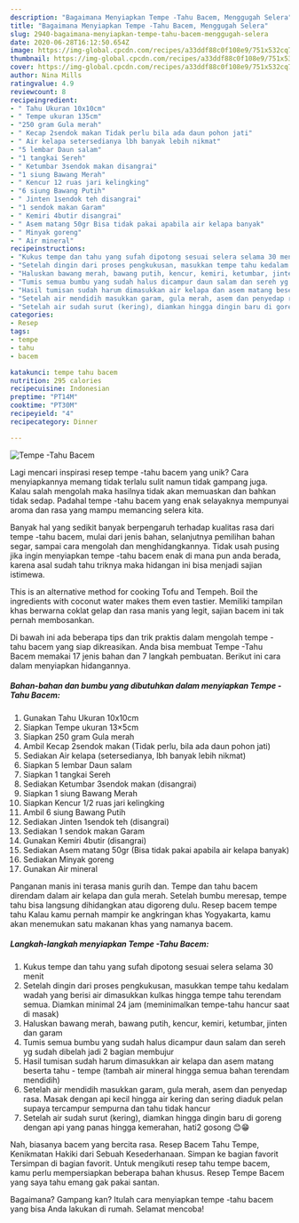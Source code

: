 ```yaml
---
description: "Bagaimana Menyiapkan Tempe -Tahu Bacem, Menggugah Selera"
title: "Bagaimana Menyiapkan Tempe -Tahu Bacem, Menggugah Selera"
slug: 2940-bagaimana-menyiapkan-tempe-tahu-bacem-menggugah-selera
date: 2020-06-28T16:12:50.654Z
image: https://img-global.cpcdn.com/recipes/a33ddf88c0f108e9/751x532cq70/tempe-tahu-bacem-foto-resep-utama.jpg
thumbnail: https://img-global.cpcdn.com/recipes/a33ddf88c0f108e9/751x532cq70/tempe-tahu-bacem-foto-resep-utama.jpg
cover: https://img-global.cpcdn.com/recipes/a33ddf88c0f108e9/751x532cq70/tempe-tahu-bacem-foto-resep-utama.jpg
author: Nina Mills
ratingvalue: 4.9
reviewcount: 8
recipeingredient:
- " Tahu Ukuran 10x10cm"
- " Tempe ukuran 135cm"
- "250 gram Gula merah"
- " Kecap 2sendok makan Tidak perlu bila ada daun pohon jati"
- " Air kelapa setersedianya lbh banyak lebih nikmat"
- "5 lembar Daun salam"
- "1 tangkai Sereh"
- " Ketumbar 3sendok makan disangrai"
- "1 siung Bawang Merah"
- " Kencur 12 ruas jari kelingking"
- "6 siung Bawang Putih"
- " Jinten 1sendok teh disangrai"
- "1 sendok makan Garam"
- " Kemiri 4butir disangrai"
- " Asem matang 50gr Bisa tidak pakai apabila air kelapa banyak"
- " Minyak goreng"
- " Air mineral"
recipeinstructions:
- "Kukus tempe dan tahu yang sufah dipotong sesuai selera selama 30 menit"
- "Setelah dingin dari proses pengkukusan, masukkan tempe tahu kedalam wadah yang berisi air dimasukkan kulkas hingga tempe tahu terendam semua. Diamkan minimal 24 jam (meminimalkan tempe-tahu hancur saat di masak)"
- "Haluskan bawang merah, bawang putih, kencur, kemiri, ketumbar, jinten dan garam"
- "Tumis semua bumbu yang sudah halus dicampur daun salam dan sereh yg sudah dibelah jadi 2 bagian membujur"
- "Hasil tumisan sudah harum dimasukkan air kelapa dan asem matang beserta tahu - tempe (tambah air mineral hingga semua bahan terendam mendidih)"
- "Setelah air mendidih masukkan garam, gula merah, asem dan penyedap rasa. Masak dengan api kecil hingga air kering dan sering diaduk pelan supaya tercampur sempurna dan tahu tidak hancur"
- "Setelah air sudah surut (kering), diamkan hingga dingin baru di goreng dengan api yang panas hingga kemerahan, hati2 gosong 😊😁"
categories:
- Resep
tags:
- tempe
- tahu
- bacem

katakunci: tempe tahu bacem 
nutrition: 295 calories
recipecuisine: Indonesian
preptime: "PT14M"
cooktime: "PT30M"
recipeyield: "4"
recipecategory: Dinner

---
```



![Tempe -Tahu Bacem](https://img-global.cpcdn.com/recipes/a33ddf88c0f108e9/751x532cq70/tempe-tahu-bacem-foto-resep-utama.jpg)

Lagi mencari inspirasi resep tempe -tahu bacem yang unik? Cara menyiapkannya memang tidak terlalu sulit namun tidak gampang juga. Kalau salah mengolah maka hasilnya tidak akan memuaskan dan bahkan tidak sedap. Padahal tempe -tahu bacem yang enak selayaknya mempunyai aroma dan rasa yang mampu memancing selera kita.

Banyak hal yang sedikit banyak berpengaruh terhadap kualitas rasa dari tempe -tahu bacem, mulai dari jenis bahan, selanjutnya pemilihan bahan segar, sampai cara mengolah dan menghidangkannya. Tidak usah pusing jika ingin menyiapkan tempe -tahu bacem enak di mana pun anda berada, karena asal sudah tahu triknya maka hidangan ini bisa menjadi sajian istimewa.

This is an alternative method for cooking Tofu and Tempeh. Boil the ingredients with coconut water makes them even tastier. Memiliki tampilan khas berwarna coklat gelap dan rasa manis yang legit, sajian bacem ini tak pernah membosankan.


Di bawah ini ada beberapa tips dan trik praktis dalam mengolah tempe -tahu bacem yang siap dikreasikan. Anda bisa membuat Tempe -Tahu Bacem memakai 17 jenis bahan dan 7 langkah pembuatan. Berikut ini cara dalam menyiapkan hidangannya.

<!--inarticleads1-->

##### Bahan-bahan dan bumbu yang dibutuhkan dalam menyiapkan Tempe -Tahu Bacem:

1. Gunakan  Tahu Ukuran 10x10cm
1. Siapkan  Tempe ukuran 13×5cm
1. Siapkan 250 gram Gula merah
1. Ambil  Kecap 2sendok makan (Tidak perlu, bila ada daun pohon jati)
1. Sediakan  Air kelapa (setersedianya, lbh banyak lebih nikmat)
1. Siapkan 5 lembar Daun salam
1. Siapkan 1 tangkai Sereh
1. Sediakan  Ketumbar 3sendok makan (disangrai)
1. Siapkan 1 siung Bawang Merah
1. Siapkan  Kencur 1/2 ruas jari kelingking
1. Ambil 6 siung Bawang Putih
1. Sediakan  Jinten 1sendok teh (disangrai)
1. Sediakan 1 sendok makan Garam
1. Gunakan  Kemiri 4butir (disangrai)
1. Sediakan  Asem matang 50gr (Bisa tidak pakai apabila air kelapa banyak)
1. Sediakan  Minyak goreng
1. Gunakan  Air mineral


Panganan manis ini terasa manis gurih dan. Tempe dan tahu bacem direndam dalam air kelapa dan gula merah. Setelah bumbu meresap, tempe tahu bisa langsung dihidangkan atau digoreng dulu. Resep bacem tempe tahu Kalau kamu pernah mampir ke angkringan khas Yogyakarta, kamu akan menemukan satu makanan khas yang namanya bacem. 

<!--inarticleads2-->

##### Langkah-langkah menyiapkan Tempe -Tahu Bacem:

1. Kukus tempe dan tahu yang sufah dipotong sesuai selera selama 30 menit
1. Setelah dingin dari proses pengkukusan, masukkan tempe tahu kedalam wadah yang berisi air dimasukkan kulkas hingga tempe tahu terendam semua. Diamkan minimal 24 jam (meminimalkan tempe-tahu hancur saat di masak)
1. Haluskan bawang merah, bawang putih, kencur, kemiri, ketumbar, jinten dan garam
1. Tumis semua bumbu yang sudah halus dicampur daun salam dan sereh yg sudah dibelah jadi 2 bagian membujur
1. Hasil tumisan sudah harum dimasukkan air kelapa dan asem matang beserta tahu - tempe (tambah air mineral hingga semua bahan terendam mendidih)
1. Setelah air mendidih masukkan garam, gula merah, asem dan penyedap rasa. Masak dengan api kecil hingga air kering dan sering diaduk pelan supaya tercampur sempurna dan tahu tidak hancur
1. Setelah air sudah surut (kering), diamkan hingga dingin baru di goreng dengan api yang panas hingga kemerahan, hati2 gosong 😊😁


Nah, biasanya bacem yang bercita rasa. Resep Bacem Tahu Tempe, Kenikmatan Hakiki dari Sebuah Kesederhanaan. Simpan ke bagian favorit Tersimpan di bagian favorit. Untuk mengikuti resep tahu tempe bacem, kamu perlu mempersiapkan beberapa bahan khusus. Resep Tempe Bacem yang saya tahu emang gak pakai santan. 

Bagaimana? Gampang kan? Itulah cara menyiapkan tempe -tahu bacem yang bisa Anda lakukan di rumah. Selamat mencoba!
